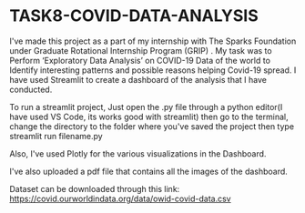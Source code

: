 # TASK8-COVID-DATA-ANALYSIS
I've made this project as a part of my internship with The Sparks Foundation under Graduate Rotational Internship Program (GRIP) . My task was to Perform ‘Exploratory Data Analysis’ on COVID-19 Data of the world to Identify interesting patterns and possible reasons helping Covid-19 spread.
I have used Streamlit to create a dashboard of the analysis that I have conducted. 

To run a streamlit project, Just open the .py file through a python editor(I have used VS Code, its works good with streamlit) then go to the terminal, change the directory to the folder where you've saved the project then type streamlit run filename.py

Also, I've used Plotly for the various visualizations in the Dashboard.

I've also uploaded a pdf file that contains all the images of the dashboard.

Dataset can be downloaded through this link: https://covid.ourworldindata.org/data/owid-covid-data.csv

